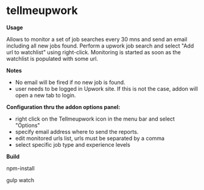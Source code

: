 # tellmeupwork

**Usage**

Allows to monitor a set of job searches every 30 mns and send an email including all new jobs found.
Perform a upwork job search and select "Add url to watchlist" using right-click. Monitoring is started as soon as the watchlist is populated with some url.

**Notes**

- No email will be fired if no new job is found.
- user needs to be logged in Upwork site. If this is not the case, addon will open a new tab to login.

**Configuration thru the addon options panel:**
- right click on the Tellmeupwork icon in the menu bar and select "Options"
- specify email address where to send the reports.
- edit monitored urls list, urls must be separated by a comma
- select specific job type and experience levels

**Build**

npm-install

gulp watch
